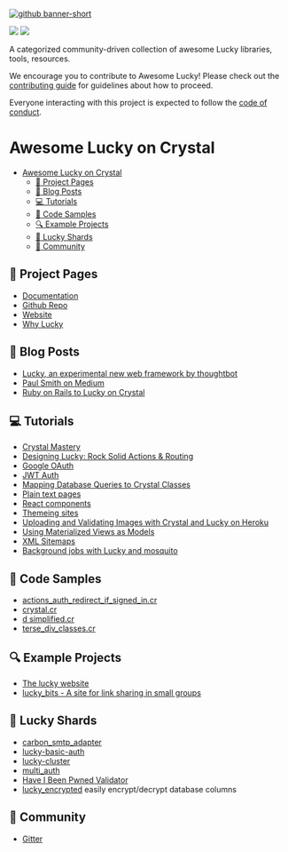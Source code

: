 [![github banner-short](https://github.com/andrewmcodes/awesome-lucky/blob/master/media/banner-portrait.png)](http://luckyframework.org)

<div>
  <p>
    <a href="https://github.com/sindresorhus/awesome"><img src="https://cdn.rawgit.com/sindresorhus/awesome/d7305f38d29fed78fa85652e3a63e154dd8e8829/media/badge.svg"></a>
    <a href="https://travis-ci.org/andrewmcodes/awesome-lucky"><img src="https://travis-ci.org/andrewmcodes/awesome-lucky.svg?branch=master"></a>
  </p>
</div>

A categorized community-driven collection of awesome Lucky libraries, tools, resources.

We encourage you to contribute to Awesome Lucky! Please check out the
[contributing guide](https://github.com/andrewmcodes/awesome-lucky/blob/master/CONTRIBUTING.md) for guidelines about how to proceed.

Everyone interacting with this project is expected to follow the [code of conduct](https://github.com/andrewmcodes/awesome-lucky/blob/master/CODE_OF_CONDUCT.md).

# Awesome Lucky on Crystal

- [Awesome Lucky on Crystal](#awesome-lucky-on-crystal)
  - [:page_facing_up: Project Pages](#page_facing_up-project-pages)
  - [:thought_balloon: Blog Posts](#thought_balloon-blog-posts)
  - [:computer: Tutorials](#computer-tutorials)
  - [:space_invader: Code Samples](#space_invader-code-samples)
  - [:mag: Example Projects](#mag-example-projects)
  - [:gem: Lucky Shards](#gem-lucky-shards)
  - [:busts_in_silhouette: Community](#busts_in_silhouette-community)

## :page_facing_up: Project Pages

- [Documentation](https://luckyframework.org/guides/overview/)
- [Github Repo](https://github.com/luckyframework/lucky)
- [Website](https://luckyframework.org/)
- [Why Lucky](https://luckyframework.org/why-lucky/)

## :thought_balloon: Blog Posts

- [Lucky, an experimental new web framework by thoughtbot](https://robots.thoughtbot.com/lucky-an-experimental-new-web-framework-by-thoughtbot)
- [Paul Smith on Medium](https://hackernoon.com/ruby-on-rails-to-lucky-on-crystal-blazing-fast-fewer-bugs-and-even-more-fun-104010913fec)
- [Ruby on Rails to Lucky on Crystal](https://hackernoon.com/ruby-on-rails-to-lucky-on-crystal-blazing-fast-fewer-bugs-and-even-more-fun-104010913fec)

## :computer: Tutorials

- [Crystal Mastery](https://www.crystalmastery.io/episodes)
- [Designing Lucky: Rock Solid Actions & Routing](https://robots.thoughtbot.com/designing-lucky-actions-routing)
- [Google OAuth](https://dev.to/jwoertink/google-oauth-with-lucky-5c10)
- [JWT Auth](https://dev.to/mikeeus/jwt-auth-in-lucky-api-if0)
- [Mapping Database Queries to Crystal Classes](https://dev.to/mikeeus/mapping-database-queries-to-crystal-classes-with-crystal-db-and-lucky-460i)
- [Plain text pages](https://dev.to/jwoertink/plain-text-pages-in-lucky-27ja)
- [React components](https://dev.to/mikeeus/react-components-in-lucky-with-laravel-mix-and-lucky-react-nlb)
- [Themeing sites](https://dev.to/jwoertink/themeing-sites-in-lucky-1a4d)
- [Uploading and Validating Images with Crystal and Lucky on Heroku](https://dev.to/mikeeus/uploading-and-validating-images-with-crystal-and-lucky-on-heroku-13p2)
- [Using Materialized Views as Models](https://dev.to/mikeeus/using-materialized-views-as-models-in-lucky-34ne)
- [XML Sitemaps](https://dev.to/jwoertink/xml-sitemaps-with-lucky-2p5g)
- [Background jobs with Lucky and mosquito](https://dev.to/jwoertink/background-jobs-with-lucky-543p)

## :space_invader: Code Samples

- [actions_auth_redirect_if_signed_in.cr](https://gist.github.com/robacarp/ef45825ba665f4f8b46cd78a82dce670)
- [crystal.cr](https://gist.github.com/paulcsmith/3d1b521e75b2a4e6bffa8a971ad96876)
- [d simplified.cr](https://gist.github.com/paulcsmith/0b6b0da6a731ee8c3d1712cbb5b2e077)
- [terse_div_classes.cr](https://gist.github.com/robacarp/926ad19ef839079bd1377afc5dcd5cae)

## :mag: Example Projects

- [The lucky website](https://github.com/luckyframework/website)
- [lucky_bits - A site for link sharing in small groups](https://github.com/edwardloveall/lucky_bits)

## :gem: Lucky Shards

- [carbon_smtp_adapter](https://github.com/oneiros/carbon_smtp_adapter)
- [lucky-basic-auth](https://github.com/jwoertink/lucky-basic-auth)
- [lucky-cluster](https://github.com/jwoertink/lucky-cluster)
- [multi_auth](https://github.com/msa7/multi_auth#lucky-integration-example)
- [Have I Been Pwned Validator](https://github.com/watzon/lucky_have_i_been_pwned_validator)
- [lucky_encrypted](https://github.com/microgit-com/lucky_encrypted) easily encrypt/decrypt database columns

## :busts_in_silhouette: Community

- [Gitter](https://gitter.im/luckyframework/Lobby)
